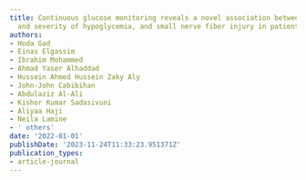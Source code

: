 ```yaml
---
title: Continuous glucose monitoring reveals a novel association between duration
  and severity of hypoglycemia, and small nerve fiber injury in patients with diabetes
authors:
- Hoda Gad
- Einas Elgassim
- Ibrahim Mohammed
- Ahmad Yaser Alhaddad
- Hussein Ahmed Hussein Zaky Aly
- John-John Cabibihan
- Abdulaziz Al-Ali
- Kishor Kumar Sadasivuni
- Aliyaa Haji
- Neila Lamine
- ' others'
date: '2022-01-01'
publishDate: '2023-11-24T11:33:23.951371Z'
publication_types:
- article-journal
---
```

